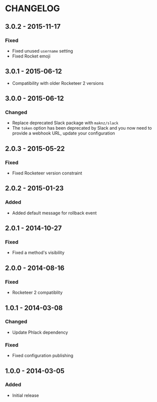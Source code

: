 # CHANGELOG

## 3.0.2 - 2015-11-17

### Fixed
- Fixed unused `username` setting
- Fixed Rocket emoji

## 3.0.1 - 2015-06-12

- Compatibility with older Rocketeer 2 versions

## 3.0.0 - 2015-06-12

### Changed
- Replace deprecated Slack package with `maknz/slack`
- The `token` option has been deprecated by Slack and you now need to provide a webhook URL, update your configuration

## 2.0.3 - 2015-05-22

### Fixed
- Fixed Rocketeer version constraint

## 2.0.2 - 2015-01-23

### Added
- Added default message for rollback event

## 2.0.1 - 2014-10-27

### Fixed
- Fixed a method's visibility

## 2.0.0 - 2014-08-16

### Fixed
- Rocketeer 2 compatiblity

## 1.0.1 - 2014-03-08

### Changed
- Update Phlack dependency

### Fixed
- Fixed configuration publishing

## 1.0.0 - 2014-03-05

### Added
- Initial release
